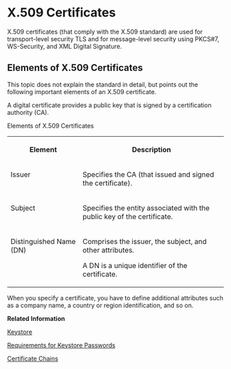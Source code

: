 <!-- loio8d38a831d13144dda2096a09cc0a833b -->

# X.509 Certificates

X.509 certificates \(that comply with the X.509 standard\) are used for transport-level security TLS and for message-level security using PKCS\#7, WS-Security, and XML Digital Signature.



<a name="loio8d38a831d13144dda2096a09cc0a833b__section_pkj_wr1_yz"/>

## Elements of X.509 Certificates

This topic does not explain the standard in detail, but points out the following important elements of an X.509 certificate.

A digital certificate provides a public key that is signed by a certification authority \(CA\).

<a name="loio8d38a831d13144dda2096a09cc0a833b__table_hvm_vrz_25"/>Elements of X.509 Certificates


<table>
<tr>
<th valign="top">

Element



</th>
<th valign="top">

Description



</th>
</tr>
<tr>
<td valign="top">

Issuer



</td>
<td valign="top">

Specifies the CA \(that issued and signed the certificate\).



</td>
</tr>
<tr>
<td valign="top">

Subject



</td>
<td valign="top">

Specifies the entity associated with the public key of the certificate.



</td>
</tr>
<tr>
<td valign="top">

Distinguished Name \(DN\)



</td>
<td valign="top">

Comprises the issuer, the subject, and other attributes.

A DN is a unique identifier of the certificate.



</td>
</tr>
</table>

When you specify a certificate, you have to define additional attributes such as a company name, a country or region identification, and so on.

**Related Information**  


[Keystore](keystore-b163513.md "Certificates and key pairs are stored in one keystore per tenant, referred to also as tenant keystore.")

[Requirements for Keystore Passwords](requirements-for-keystore-passwords-33469d3.md "To protect a keystore, you have to specify a password when creating the keystore.")

[Certificate Chains](certificate-chains-77a6094.md "The trust relationship between a client and a server using TLS authentication is usually based on chain certificates.")

